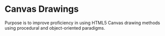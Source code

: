 # Canvas Drawings

Purpose is to improve proficiency in using HTML5 Canvas drawing methods using procedural and object-oriented paradigms.
